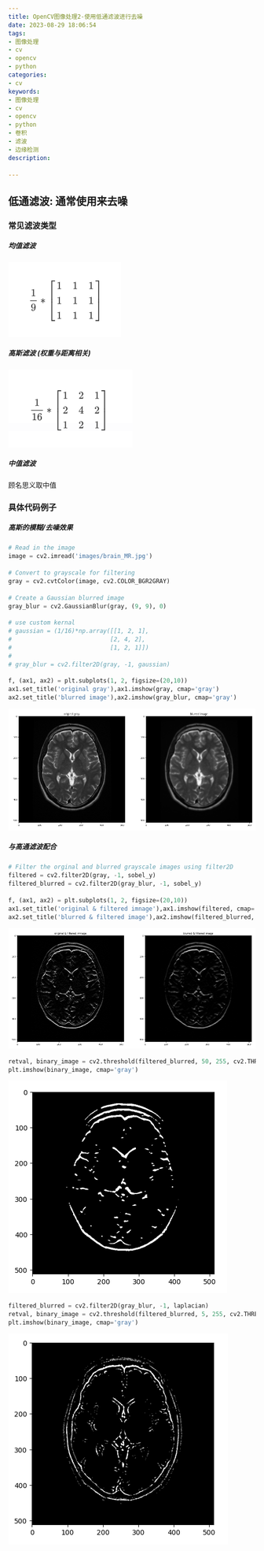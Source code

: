 ```yaml
---
title: OpenCV图像处理2-使用低通滤波进行去噪
date: 2023-08-29 18:06:54
tags: 
- 图像处理
- cv
- opencv
- python
categories:
- cv
keywords:
- 图像处理
- cv
- opencv
- python
- 卷积
- 滤波
- 边缘检测
description:

---
```




## 低通滤波: 通常使用来去噪

### 常见滤波类型

##### 均值滤波

![math-4](image-processing-low-pass-filter/math-4.png)

##### 高斯滤波 (权重与距离相关)

![math-5](image-processing-low-pass-filter/math-5.png)

##### 中值滤波

顾名思义取中值






### 具体代码例子

##### 高斯的模糊/去噪效果
```python
# Read in the image
image = cv2.imread('images/brain_MR.jpg')

# Convert to grayscale for filtering
gray = cv2.cvtColor(image, cv2.COLOR_BGR2GRAY)

# Create a Gaussian blurred image
gray_blur = cv2.GaussianBlur(gray, (9, 9), 0)

# use custom kernal
# gaussian = (1/16)*np.array([[1, 2, 1],
#                            [2, 4, 2],
#                            [1, 2, 1]])
# 
# gray_blur = cv2.filter2D(gray, -1, gaussian)

f, (ax1, ax2) = plt.subplots(1, 2, figsize=(20,10))
ax1.set_title('original gray'),ax1.imshow(gray, cmap='gray')
ax2.set_title('blurred image'),ax2.imshow(gray_blur, cmap='gray')
```

![3](image-processing-low-pass-filter/3.png)


##### 与高通滤波配合
```python
# Filter the orginal and blurred grayscale images using filter2D
filtered = cv2.filter2D(gray, -1, sobel_y)
filtered_blurred = cv2.filter2D(gray_blur, -1, sobel_y)

f, (ax1, ax2) = plt.subplots(1, 2, figsize=(20,10))
ax1.set_title('original & filtered imnage'),ax1.imshow(filtered, cmap='gray')
ax2.set_title('blurred & filtered image'),ax2.imshow(filtered_blurred, cmap='gray')
```

![4](image-processing-low-pass-filter/4.png)

```python
retval, binary_image = cv2.threshold(filtered_blurred, 50, 255, cv2.THRESH_BINARY)
plt.imshow(binary_image, cmap='gray')
```

![5](image-processing-low-pass-filter/5.png)

```python
filtered_blurred = cv2.filter2D(gray_blur, -1, laplacian)
retval, binary_image = cv2.threshold(filtered_blurred, 5, 255, cv2.THRESH_BINARY)
plt.imshow(binary_image, cmap='gray')
```

![6](image-processing-low-pass-filter/6.png)

